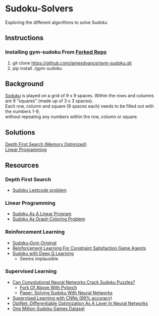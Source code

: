 # Sudoku-Solvers
Exploring the different algorithms to solve Sudoku

## Instructions

### Installing gym-sudoku From [Forked Repo](https://github.com/jamesdvance/gym-sudoku)
1. git clone https://github.com/jamesdvance/gym-sudoku.git
2. pip install ./gym-sudoku

## Background
[Soduku](https://en.wikipedia.org/wiki/Sudoku) is played on a grid of 9 x 9 spaces. Within the rows and columns are 9 “squares” (made up of 3 x 3 spaces). <br/>
Each row, column and square (9 spaces each) needs to be filled out with the numbers 1-9, <br/>
without repeating any numbers within the row, column or square.

## Solutions
[Depth First Search (Memory Optimized)](algorithms/dfs_backtracking_low_memory.py)
<br/>
[Linear Programming](algorithms/linear_program.py)

## Resources

### Depth First Search
* [Sudoku Leetcode problem](https://leetcode.com/problems/sudoku-solver/)

### Linear Programming
* [Sudoku As A Linear Program](https://www.coin-or.org/PuLP/CaseStudies/a_sudoku_problem.html)
* [Sudoku As Graph Coloring Problem](https://www.linkedin.com/pulse/solve-your-sudoku-graph-coloring-problem-alireza-soroudi/?trk=eml-email_series_follow_newsletter_01-hero-1-title_link&midToken=AQET4HYp_zAXXw&fromEmail=fromEmail&ut=2RbmToAhecnGI1)

### Reinforcement Learning
* [Sudoku-Gym Original](https://github.com/wcheung-code/sudoku-gym)
* [Reinforcement Learning For Constraint Satisfaction Game Agents](https://arxiv.org/ftp/arxiv/papers/2102/2102.06019.pdf)
* [Sudoku with Deep Q Learning](https://github.com/adityapujari98/Solving-Sudoku-using-Deep-Q-learning/blob/master/boardenv.py)
    * Seems implausible

### Supervised Learning
* [Can Convolutional Neural Networks Crack Sudoku Puzzles?](https://github.com/Kyubyong/sudoku)
    * [Fork Of Above With Pytorch](https://github.com/charlesakin/sudoku)
    * [Paper: Solving Sudoku With Neural Networks](https://cs230.stanford.edu/files_winter_2018/projects/6939771.pdf)
* [Supervised Learning with CNNs (99% accuracy)](https://github.com/shivaverma/Sudoku-Solver/blob/master/sudoku.ipynb)
* [OptNet: Differentiable Optimization As A Layer In Neural Networks](http://proceedings.mlr.press/v70/amos17a/amos17a.pdf)
* [One Million Sudoku Games Dataset](https://www.kaggle.com/datasets/bryanpark/sudoku)

